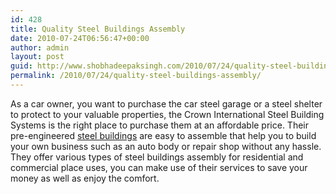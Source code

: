 ```yaml
---
id: 428
title: Quality Steel Buildings Assembly
date: 2010-07-24T06:56:47+00:00
author: admin
layout: post
guid: http://www.shobhadeepaksingh.com/2010/07/24/quality-steel-buildings-assembly/
permalink: /2010/07/24/quality-steel-buildings-assembly/
---
```

As a car owner, you want to purchase the car steel garage or a steel shelter to protect to your valuable properties, the Crown International Steel Building Systems is the right place to purchase them at an affordable price. Their pre-engineered [steel buildings](http://www.crownsteelbuildings.com/) are easy to assemble that help you to build your own business such as an auto body or repair shop without any hassle. They offer various types of steel buildings assembly for residential and commercial place uses, you can make use of their services to save your money as well as enjoy the comfort.